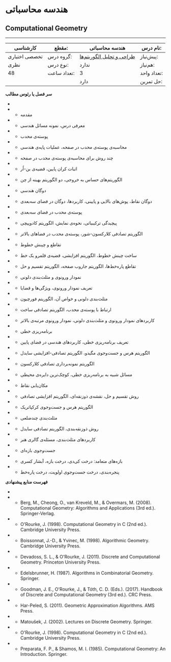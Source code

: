# هندسه محاسباتی
## Computational Geometry
_______________________________________________________________________________
| کارشناسی      | مقطع:       | هندسه محاسباتی                                                                 | نام درس:    |
| ------------- | ----------- | ------------------------------------------------------------------------------ | ----------- |
| تخصصی اختیاری | گروه درس:   | [طراحی و تحلیل الگوریتم‌ها](../mandatory/Design-and-Analysis-of-Algorithms.md) | پیش‌نیاز:   |
| نظری          | نوع درس:    | ندارد                                                                          | هم‌نیاز:    |
| 48            | تعداد ساعت: | 3                                                                              | تعداد واحد: |
|               |             |  دارد                                                                          | حل تمرین:   |

**سر فصل یا رئوس مطالب**

-

- - مقدمه 

- - معرفی درس، نمونه مسائل هندسی

- - پوسته‌ی محدب 

- - محاسبه‌ی پوسته‌ی محدب در صفحه، عملیات پایه‌ی هندسی

- - چند روش برای محاسبه‌ی پوسته‌ی محدب در صفحه

- - اثبات کران پایین، قضیه‌ی بن-اُر

- - الگوریتم‌های حساس به خروجی، دو الگوریتم بهینه از چن

- - دوگان هندسی 

- - دوگان نقاط، پوش‌های بالایی و پایینی، کاربردها، دوگان در فضای سه‌بعدی

- - پوسته‌ی محدب در فضای سه‌بعدی 

- - پیچیدگی ترکیبیاتی، نحوه‌ی نمایش، الگوریتم کادوپیچی

- - الگوریتم تصادفی کلارکسون-شور، پوسته‌ی محدب در فضاهای بالاتر

- - تقاطع و چینش خطوط 

- - ساخت چینش خطوط، الگوریتم افزایشی، قضیه‌ی قلمرو یک خط

- - تقاطع پاره‌خط‌ها، الگوریتم جاروب صفحه، الگوریتم تقسیم و حل

- - نمودار ورونوی و مثلث‌بندی دلونی 

- - تعریف نمودار ورونوی، ویژگی‌ها و قضایا

- - مثلث‌بندی دلونی و خواص آن، الگوریتم فورچیون

- - ارتباط با پوسته‌ی محدب، الگوریتم تصادفی ساخت

- - کاربردهای نمودار ورونوی و مثلث‌بندی دلونی، نمودار ورونوی مرتبه‌ی بالاتر

- - برنامه‌ریزی خطی 

- - تعریف برنامه‌ریزی خطی، کاربردهای هندسی در فضای پایین

- - الگوریتم هرس و جست‌وجوی مگیدو، الگوریتم تصادفی-افزایشی سایدل

- - الگوریتم نمونه‌برداری تصادفی کلارکسون

- - مسائل شبیه به برنامه‌ریزی خطی، کوچک‌ترین دایره‌ی محیطی

- - مکان‌یابی نقاط 

- - روش تقسیم و حل، نقشه‌ی ذوزنقه‌ای، الگوریتم افزایشی تصادفی

- - الگوریتم هرس و جست‌وجوی کرکپاتریک

- - مثلث‌بندی چندضلعی 

- - روش ذوزنقه‌بندی، الگوریتم تصادفی سایدل

- - کاربردهای مثلث‌بندی، مسئله‌ی گالری هنر

- - جست‌وجوی بازه‌ای 

- - بازه‌های متعامد: درخت کی‌دی، درخت بازه، آبشار کسری

- - پنجره‌بندی، درخت جست‌وجوی اولویت، درخت پاره‌خط

**فهرست منابع پیشنهادی**

-

- - Berg, M., Cheong, O., van Kreveld, M., & Overmars, M. (2008). Computational Geometry: Algorithms and Applications (3rd ed.). Springer-Verlag.

- - O'Rourke, J. (1998). Computational Geometry in C (2nd ed.). Cambridge University Press.

- - Boissonnat, J.-D., & Yvinec, M. (1998). Algorithmic Geometry. Cambridge University Press.

- - Devadoss, S. L., & O'Rourke, J. (2011). Discrete and Computational Geometry. Princeton University Press.

- - Edelsbrunner, H. (1987). Algorithms in Combinatorial Geometry. Springer.

- - Goodman, J. E., O'Rourke, J., & Tóth, C. D. (Eds.). (2017). Handbook of Discrete and Computational Geometry (3rd ed.). CRC Press.

- - Har-Peled, S. (2011). Geometric Approximation Algorithms. AMS Press.

- - Matoušek, J. (2002). Lectures on Discrete Geometry. Springer.

- - O'Rourke, J. (1998). Computational Geometry in C (2nd ed.). Cambridge University Press.

- - Preparata, F. P., & Shamos, M. I. (1985). Computational Geometry: An Introduction. Springer.
